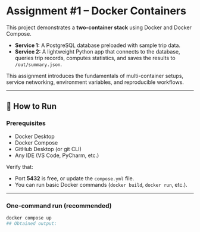 # Assignment #1 – Docker Containers

This project demonstrates a **two-container stack** using Docker and Docker Compose.  
- **Service 1:** A PostgreSQL database preloaded with sample trip data.  
- **Service 2:** A lightweight Python app that connects to the database, queries trip records, computes statistics, and saves the results to `/out/summary.json`.  

This assignment introduces the fundamentals of multi-container setups, service networking, environment variables, and reproducible workflows.

---

## 🚀 How to Run

### Prerequisites
- Docker Desktop  
- Docker Compose  
- GitHub Desktop (or git CLI)  
- Any IDE (VS Code, PyCharm, etc.)

Verify that:
- Port **5432** is free, or update the `compose.yml` file.
- You can run basic Docker commands (`docker build`, `docker run`, etc.).

---

### One-command run (recommended)
```bash
docker compose up
## Obtained output:

